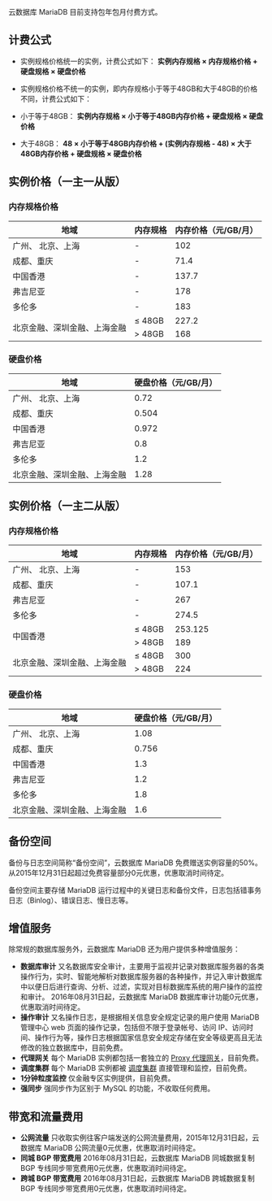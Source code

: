 云数据库 MariaDB 目前支持包年包月付费方式。
## 计费公式
- 实例规格价格统一的实例，计费公式如下：
**实例内存规格 × 内存规格价格 + 硬盘规格 × 硬盘价格**

- 实例规格价格不统一的实例，即内存规格小于等于48GB和大于48GB的价格不同，计费公式如下：
 - 小于等于48GB：
**实例内存规格 × 小于等于48GB内存价格 + 硬盘规格 × 硬盘价格**
 - 大于48GB：
**48 × 小于等于48GB内存价格 + (实例内存规格 - 48) × 大于48GB内存价格 + 硬盘规格 × 硬盘价格**

## 实例价格（一主一从版）
### 内存规格价格
<table>
<thead>
<tr>
<th>地域</th>
<th>内存规格</th>
<th>内存价格（元/GB/月）</th>
</tr>
</thead>
<tbody><tr>
<td>广州、 北京、上海</td>
<td>-</td>
<td>102</td>
</tr>
<tr>
<td>成都、重庆</td>
<td>-</td>
<td>71.4</td>
</tr>
<tr>
<td>中国香港</td>
<td>-</td>
<td>137.7</td>
</tr>
<tr>
<td>弗吉尼亚</td>
<td>-</td>
<td>178</td>
</tr>
<tr>
<td>多伦多</td>
<td>-</td>
<td>183</td>
</tr>
<tr>
<td rowspan = "2">北京金融、深圳金融、上海金融</td>
<td>≤ 48GB</td>
<td>227.2</td>
</tr>
<tr>
<td>&gt; 48GB</td>
<td>168</td>
</tr>
</tbody></table>


### 硬盘价格

| 地域     | 硬盘价格（元/GB/月） |
| -------- | -------- |
|  广州、 北京、上海    | 0.72     |
| 成都、重庆     | 0.504    |
| 中国香港 | 0.972    |
| 弗吉尼亚 | 0.8      |
| 多伦多   | 1.2      |
| 北京金融、深圳金融、上海金融 | 1.28     |


## 实例价格（一主二从版）
### 内存规格价格
<table>
<thead>
<tr>
<th>地域</th>
<th>内存规格</th>
<th>内存价格（元/GB/月）</th>
</tr>
</thead>
<tbody><tr>
<td>广州、 北京、上海</td>
<td>-</td>
<td>153</td>
</tr>
<tr>
<td>成都、重庆</td>
<td>-</td>
<td>107.1</td>
</tr>
<tr>
<td>弗吉尼亚</td>
<td>-</td>
<td>267</td>
</tr>
<tr>
<td>多伦多</td>
<td>-</td>
<td>274.5</td>
</tr>
<tr>
<td rowspan = "2">中国香港</td>
<td>≤ 48GB</td>
<td>253.125</td>
</tr>
<tr>
<td>&gt; 48GB</td>
<td>189</td>
</tr>
<tr>
<td rowspan = "2">北京金融、深圳金融、上海金融</td>
<td>≤ 48GB</td>
<td>300</td>
</tr>
<tr>
<td>&gt; 48GB</td>
<td>224</td>
</tr>
</tbody></table>

### 硬盘价格

| 地域     | 硬盘价格（元/GB/月） |
| -------- | -------- |
| 广州、 北京、上海     | 1.08     |
| 成都、重庆     | 0.756    |
| 中国香港 | 1.3      |
| 弗吉尼亚 | 1.2      |
| 多伦多    | 1.8      |
| 北京金融、深圳金融、上海金融 | 1.6      |

## 备份空间
备份与日志空间简称“备份空间”，云数据库 MariaDB 免费赠送实例容量的50%。从2015年12月31日起超过免费容量部分0元优惠，优惠取消时间待定。

备份空间主要存储 MariaDB 运行过程中的关键日志和备份文件，日志包括错事务日志（Binlog）、错误日志、慢日志等。

## 增值服务
除常规的数据库服务外，云数据库 MariaDB 还为用户提供多种增值服务：
- **数据库审计**
又名数据库安全审计，主要用于监视并记录对数据库服务器的各类操作行为，实时、智能地解析对数据库服务器的各种操作，并记入审计数据库中以便日后进行查询、分析、过滤，实现对目标数据库系统的用户操作的监控和审计。
2016年08月31日起，云数据库 MariaDB 数据库审计功能0元优惠，优惠取消时间待定。
- **操作审计**
又名操作日志，是根据相关信息安全规定记录的用户使用 MariaDB 管理中心 web 页面的操作记录，包括但不限于登录帐号、访问 IP、访问时间、操作行为等，操作日志根据国家信息安全规定存储在安全等级更高且无法修改的独立数据库中，目前免费。
- **代理网关**
每个 MariaDB 实例都包括一套独立的 [Proxy 代理网关](https://cloud.tencent.com/document/product/237/1057#.E9.9B.86.E7.BE.A4.E6.9E.B6.E6.9E.84)，目前免费。
- **调度集群**
每个 MariaDB 实例都被 [调度集群](https://cloud.tencent.com/document/product/237/1057#.E9.9B.86.E7.BE.A4.E6.9E.B6.E6.9E.84) 直接管理和监控，目前免费。
- **1分钟粒度监控**
仅金融专区实例提供，目前免费。
- **强同步**
强同步作为区别于 MySQL 的功能，不收取任何费用。

## 带宽和流量费用
- **公网流量**
只收取实例往客户端发送的公网流量费用，2015年12月31日起，云数据库 MariaDB 公网流量0元优惠，优惠取消时间待定。
- **同城 BGP 带宽费用**
2016年08月31日起，云数据库 MariaDB 同城数据复制 BGP 专线同步带宽费用0元优惠，优惠取消时间待定。
- **跨城 BGP 带宽费用**
2016年08月31日起，云数据库 MariaDB 跨城数据复制 BGP 专线同步带宽费用0元优惠，优惠取消时间待定。
